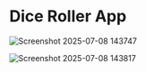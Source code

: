 # Dice Roller App

![Screenshot 2025-07-08 143747](https://github.com/user-attachments/assets/dba25ead-30ba-4a90-8c11-5bd170854139)

![Screenshot 2025-07-08 143817](https://github.com/user-attachments/assets/c4284c14-1578-4df4-8cd8-34ce1540665f)
